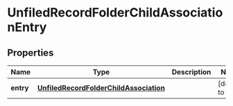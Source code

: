 # UnfiledRecordFolderChildAssociationEntry

## Properties
Name | Type | Description | Notes
------------ | ------------- | ------------- | -------------
**entry** | [**UnfiledRecordFolderChildAssociation**](UnfiledRecordFolderChildAssociation.md) |  | [default to null]


